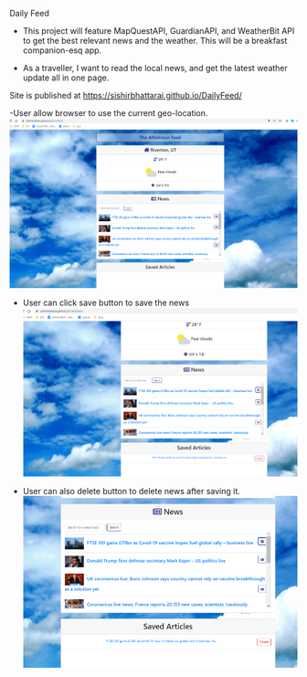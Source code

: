 Daily Feed

- This project will feature MapQuestAPI, GuardianAPI, and WeatherBit API to get the best relevant news and the weather. This will be a breakfast companion-esq app.

- As a traveller, I want to read the local news, and get the latest weather update all in one page.

Site is published at https://sishirbhattarai.github.io/DailyFeed/

-User allow browser to use the current geo-location.
![](./assets/icons/Capture1.PNG)

- User can click save button to save the news
  ![](./assets/icons/Capture2.PNG)

- User can also delete button to delete news after saving it.
  ![](./assets/icons/Capture3.PNG)
